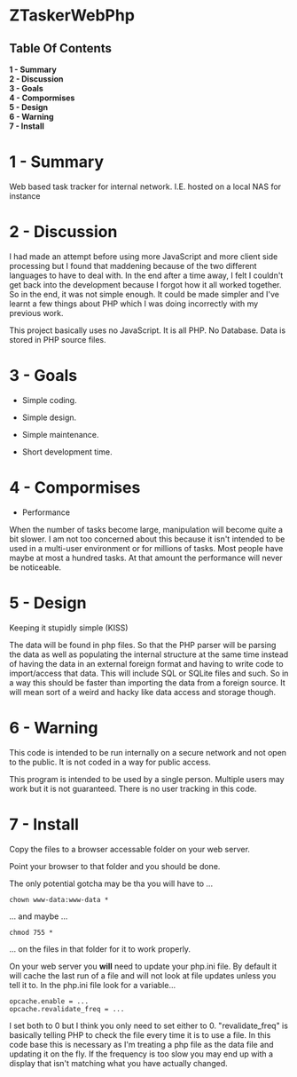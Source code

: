 
# ZTaskerWebPhp

## Table Of Contents
**1 - Summary**<br />
**2 - Discussion**<br />
**3 - Goals**<br />
**4 - Compormises**<br />
**5 - Design**<br />
**6 - Warning**<br />
**7 - Install**<br />

# 1 - Summary

Web based task tracker for internal network.  I.E. hosted on a local NAS for instance

# 2 - Discussion

I had made an attempt before using more JavaScript and more client side processing but I found that maddening because of the two different languages to have to deal with.  In the end after a time away, I felt I couldn't get back into the development because I forgot how it all worked together.  So in the end, it was not simple enough.  It could be made simpler and I've learnt a few things about PHP which I was doing incorrectly with my previous work.

This project basically uses no JavaScript.  It is all PHP.  No Database.  Data is stored in PHP source files.

# 3 - Goals

*  Simple coding.

*  Simple design.

*  Simple maintenance.

*  Short development time.

# 4 - Compormises

*  Performance

When the number of tasks become large, manipulation will become quite a bit slower.  I am not too concerned about this because it isn't intended to be used in a multi-user environment or for millions of tasks.  Most people have maybe at most a hundred tasks.  At that amount the performance will never be noticeable.

# 5 - Design

Keeping it stupidly simple (KISS)

The data will be found in php files.  So that the PHP parser will be parsing the data as well as populating the internal structure at the same time instead of having the data in an external foreign format and having to write code to import/access that data.  This will include SQL or SQLite files and such.  So in a way this should be faster than importing the data from a foreign source.  It will mean sort of a weird and hacky like data access and storage though.

# 6 - Warning

This code is intended to be run internally on a secure network and not open to the public.  It is not coded in a way for public access.

This program is intended to be used by a single person.  Multiple users may work but it is not guaranteed.  There is no user tracking in this code.

# 7 - Install

Copy the files to a browser accessable folder on your web server.

Point your browser to that folder and you should be done.

The only potential gotcha may be tha you will have to ...

```
chown www-data:www-data *
```

... and maybe ...

```
chmod 755 *
```

... on the files in that folder for it to work properly.

On your web server you **will** need to update your php.ini file.  By default it will cache the last run of a file and will not look at file updates unless you tell it to.  In the php.ini file look for a variable...

```
opcache.enable = ...
opcache.revalidate_freq = ...
```

I set both to 0 but I think you only need to set either to 0.  "revalidate_freq" is basically telling PHP to check the file every time it is to use a file.  In this code base this is necessary as I'm treating a php file as the data file and updating it on the fly.  If the frequency is too slow you may end up with a display that isn't matching what you have actually changed.
